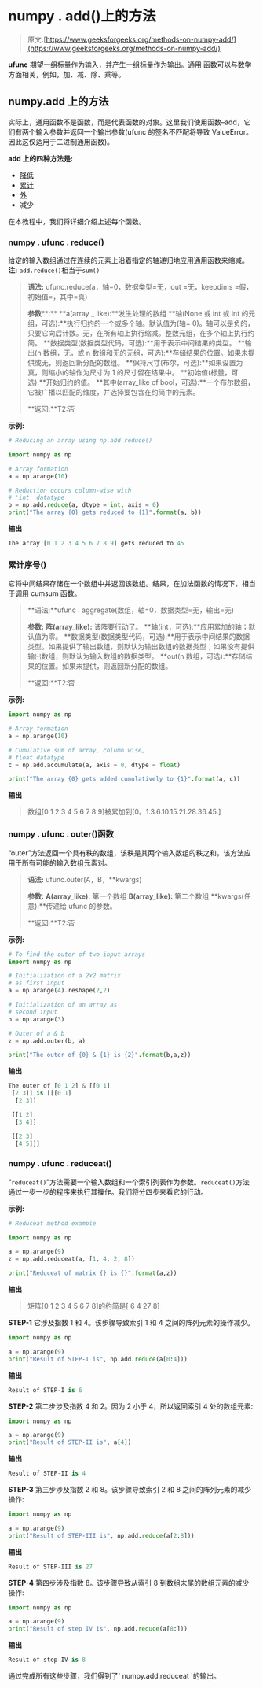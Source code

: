 # numpy . add()上的方法

> 原文:[https://www.geeksforgeeks.org/methods-on-numpy-add/](https://www.geeksforgeeks.org/methods-on-numpy-add/)

**ufunc** 期望一组标量作为输入，并产生一组标量作为输出。通用
函数可以与数学方面相关，例如，加、减、除、乘等。

## numpy.add 上的方法

实际上，通用函数不是函数，而是代表函数的对象。这里我们使用函数–add，它们有两个输入参数并返回一个输出参数(ufunc 的签名不匹配将导致 ValueError。因此这仅适用于二进制通用函数)。

**add 上的四种方法是:**

*   [降低](#reduce)
*   [累计](#accumulate)
*   [外](#outer)
*   减少

在本教程中，我们将详细介绍上述每个函数。

### numpy . ufunc . reduce()

给定的输入数组通过在连续的元素上沿着指定的轴递归地应用通用函数来缩减。
**注:** `add.reduce()`相当于`sum()`

> **语法:** ufunc.reduce(a，轴=0，数据类型=无，out =无，keepdims =假，初始值=，其中=真)
> 
> **参数****:**
> **a(array _ like):**发生处理的数组
> **轴(None 或 int 或 int 的元组，可选):**执行归约的一个或多个轴。默认值为(轴= 0)。轴可以是负的，只要它向后计数。无，在所有轴上执行缩减。整数元组，在多个轴上执行约简。
> **数据类型(数据类型代码，可选):**用于表示中间结果的类型。
> **输出(n 数组，无，或 n 数组和无的元组，可选):**存储结果的位置。如果未提供或无，则返回新分配的数组。
> **保持尺寸(布尔，可选):**如果设置为真，则缩小的轴作为尺寸为 1 的尺寸留在结果中。
> **初始值(标量，可选):**开始归约的值。
> **其中(array_like of bool，可选):**一个布尔数组，它被广播以匹配的维度，并选择要包含在约简中的元素。
> 
> **返回:**T2:否

**示例:**

```py
# Reducing an array using np.add.reduce()

import numpy as np

# Array formation
a = np.arange(10)

# Reduction occurs column-wise with 
# 'int' datatype
b = np.add.reduce(a, dtype = int, axis = 0)
print("The array {0} gets reduced to {1}".format(a, b))
```

**输出**

```py
The array [0 1 2 3 4 5 6 7 8 9] gets reduced to 45
```

### 累计序号()

它将中间结果存储在一个数组中并返回该数组。结果，在加法函数的情况下，相当于调用 cumsum 函数。

> **语法:**ufunc . aggregate(数组，轴=0，数据类型=无，输出=无)
> 
> **参数:**
> **阵(array_like):** 该阵要行动了。
> **轴(int，可选):**应用累加的轴；默认值为零。
> **数据类型(数据类型代码，可选):**用于表示中间结果的数据类型。如果提供了输出数组，则默认为输出数组的数据类型；如果没有提供输出数组，则默认为输入数组的数据类型。
> **out(n 数组，可选):**存储结果的位置。如果未提供，则返回新分配的数组。
> 
> **返回:**T2:否

**示例:**

```py
import numpy as np

# Array formation
a = np.arange(10)

# Cumulative sum of array, column wise,
# float datatype
c = np.add.accumulate(a, axis = 0, dtype = float)

print("The array {0} gets added cumulatively to {1}".format(a, c))
```

**输出**

> 数组[0 1 2 3 4 5 6 7 8 9]被累加到[0。1.3.6.10.15.21.28.36.45.]

### numpy . ufunc . outer()函数

“outer”方法返回一个具有秩的数组，该秩是其两个输入数组的秩之和。该方法应用于所有可能的输入数组元素对。

> **语法:** ufunc.outer(A，B，**kwargs)
> 
> **参数:**
> **A(array_like):** 第一个数组
> **B(array_like):** 第二个数组
> **kwargs(任意):**传递给 ufunc 的参数。
> 
> **返回:**T2:否

**示例:**

```py
# To find the outer of two input arrays
import numpy as np

# Initialization of a 2x2 matrix 
# as first input
a = np.arange(4).reshape(2,2)

# Initialization of an array as
# second input
b = np.arange(3)

# Outer of a & b
z = np.add.outer(b, a)

print("The outer of {0} & {1} is {2}".format(b,a,z))
```

**输出**

```py
The outer of [0 1 2] & [[0 1]
 [2 3]] is [[[0 1]
  [2 3]]

 [[1 2]
  [3 4]]

 [[2 3]
  [4 5]]]
```

### numpy . ufunc . reduceat()

“`reduceat()`”方法需要一个输入数组和一个索引列表作为参数。`reduceat()`方法通过一步一步的程序来执行其操作。我们将分四步来看它的行动。

**示例:**

```py
# Reduceat method example

import numpy as np

a = np.arange(9)
z = np.add.reduceat(a, [1, 4, 2, 8])

print("Reduceat of matrix {} is {}".format(a,z))
```

**输出**

> 矩阵[0 1 2 3 4 5 6 7 8]的约简是[ 6 4 27 8]

**STEP-1**
它涉及指数 1 和 4。该步骤导致索引 1 和 4 之间的阵列元素的操作减少。

```py
import numpy as np

a = np.arange(9)
print("Result of STEP-I is", np.add.reduce(a[0:4]))
```

**输出**

```py
Result of STEP-I is 6
```

**STEP-2**
第二步涉及指数 4 和 2。因为 2 小于 4，所以返回索引 4 处的数组元素:

```py
import numpy as np

a = np.arange(9)
print("Result of STEP-II is", a[4])
```

**输出**

```py
Result of STEP-II is 4
```

**STEP-3**
第三步涉及指数 2 和 8。该步骤导致索引 2 和 8 之间的阵列元素的减少操作:

```py
import numpy as np

a = np.arange(9)
print("Result of STEP-III is", np.add.reduce(a[2:8]))
```

**输出**

```py
Result of STEP-III is 27
```

**STEP-4**
第四步涉及指数 8。该步骤导致从索引 8 到数组末尾的数组元素的减少操作:

```py
import numpy as np

a = np.arange(9)
print("Result of step IV is", np.add.reduce(a[8:]))
```

**输出**

```py
Result of step IV is 8
```

通过完成所有这些步骤，我们得到了' numpy.add.reduceat '的输出。